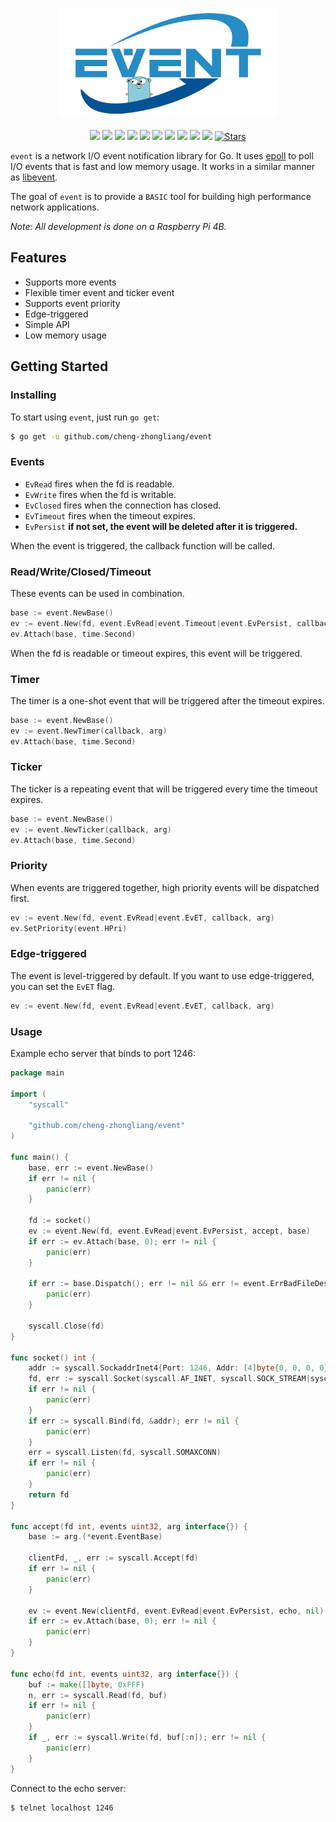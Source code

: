 <p align="center">
<img 
    src="logo.png" 
    width="350" height="175" border="0" alt="event">
<br><br>
<a title="Build Status" target="_blank" href="https://github.com/cheng-zhongliang/event/actions?query=workflow"><img src="https://img.shields.io/github/actions/workflow/status/cheng-zhongliang/event/go.yml?logo=github-actions" /></a>
<a title="Codecov" target="_blank" href="https://codecov.io/gh/cheng-zhongliang/event"><img src="https://img.shields.io/codecov/c/github/cheng-zhongliang/event?logo=codecov" /></a>
<a title="Go Report Card" target="_blank" href="https://goreportcard.com/report/github.com/cheng-zhongliang/event"><img src="https://goreportcard.com/badge/github.com/cheng-zhongliang/event" /></a>
<a title="Doc for event" target="_blank" href="https://pkg.go.dev/github.com/cheng-zhongliang/event"><img src="https://img.shields.io/badge/go.dev-doc-007d9c?logo=read-the-docs" /></a>
<a title="License" target="_blank" href="https://github.com/cheng-zhongliang/event/blob/master/LICENSE"><img src="https://img.shields.io/badge/license-BSD--3--Clause-brightgreen"></a>
<a title="Release" target="_blank" href="https://github.com/cheng-zhongliang/event/releases"><img src="https://img.shields.io/github/v/release/cheng-zhongliang/event.svg?color=161823&logo=smartthings" /></a>
<a title="Tag" target="_blank" href="https://github.com/cheng-zhongliang/event/tags"><img src="https://img.shields.io/github/v/tag/cheng-zhongliang/event?color=%23ff8936&logo=fitbit" /></a>
<a title="Require Go Version" target="_blank" href="https://github.com/cheng-zhongliang/event"><img src="https://img.shields.io/badge/go-%3E%3D1.20-30dff3?logo=go" /></a>
<a title="Supported Platforms" target="_blank" href="https://github.com/cheng-zhongliang/event"><img src="https://img.shields.io/badge/platform-Linux-549688?logo=launchpad" /></a>
<a title="Mentioned in Awesome Go" target="_blank" href="https://github.com/avelino/awesome-go#networking"><img src="https://awesome.re/mentioned-badge.svg" /></a>
<a title="Stars" target="_blank" href="https://starchart.cc/cheng-zhongliang/event"><img alt="Stars" src="https://img.shields.io/github/stars/cheng-zhongliang/event.svg?style=social"></a>
</p>

`event` is a network I/O event notification library for Go. It uses [epoll](https://en.wikipedia.org/wiki/Epoll) to poll I/O events that is fast and low memory usage. It works in a similar manner as [libevent](https://github.com/libevent/libevent).

The goal of `event` is to provide a `BASIC` tool for building high performance network applications.

*Note: All development is done on a Raspberry Pi 4B.*

## Features

- Supports more events
- Flexible timer event and ticker event
- Supports event priority
- Edge-triggered
- Simple API
- Low memory usage

## Getting Started

### Installing
To start using `event`, just run `go get`:

```sh
$ go get -u github.com/cheng-zhongliang/event
```

### Events

- `EvRead` fires when the fd is readable.
- `EvWrite` fires when the fd is writable.
- `EvClosed` fires when the connection has closed.
- `EvTimeout` fires when the timeout expires.
- `EvPersist` __if not set, the event will be deleted after it is triggered.__

When the event is triggered, the callback function will be called.

### Read/Write/Closed/Timeout

These events can be used in combination.

```go
base := event.NewBase()
ev := event.New(fd, event.EvRead|event.Timeout|event.EvPersist, callback, arg)
ev.Attach(base, time.Second)
```

When the fd is readable or timeout expires, this event will be triggered.

### Timer

The timer is a one-shot event that will be triggered after the timeout expires.

```go
base := event.NewBase()
ev := event.NewTimer(callback, arg)
ev.Attach(base, time.Second)
```

### Ticker

The ticker is a repeating event that will be triggered every time the timeout expires.

```go
base := event.NewBase()
ev := event.NewTicker(callback, arg)
ev.Attach(base, time.Second)
```

### Priority

When events are triggered together, high priority events will be dispatched first.

```go
ev := event.New(fd, event.EvRead|event.EvET, callback, arg)
ev.SetPriority(event.HPri)
```

### Edge-triggered

The event is level-triggered by default. If you want to use edge-triggered, you can set the `EvET` flag.

```go
ev := event.New(fd, event.EvRead|event.EvET, callback, arg)
```

### Usage

Example echo server that binds to port 1246:

```go
package main

import (
	"syscall"

	"github.com/cheng-zhongliang/event"
)

func main() {
	base, err := event.NewBase()
	if err != nil {
		panic(err)
	}

	fd := socket()
	ev := event.New(fd, event.EvRead|event.EvPersist, accept, base)
	if err := ev.Attach(base, 0); err != nil {
		panic(err)
	}

	if err := base.Dispatch(); err != nil && err != event.ErrBadFileDescriptor {
		panic(err)
	}

	syscall.Close(fd)
}

func socket() int {
	addr := syscall.SockaddrInet4{Port: 1246, Addr: [4]byte{0, 0, 0, 0}}
	fd, err := syscall.Socket(syscall.AF_INET, syscall.SOCK_STREAM|syscall.SOCK_NONBLOCK, syscall.IPPROTO_TCP)
	if err != nil {
		panic(err)
	}
	if err := syscall.Bind(fd, &addr); err != nil {
		panic(err)
	}
	err = syscall.Listen(fd, syscall.SOMAXCONN)
	if err != nil {
		panic(err)
	}
	return fd
}

func accept(fd int, events uint32, arg interface{}) {
	base := arg.(*event.EventBase)

	clientFd, _, err := syscall.Accept(fd)
	if err != nil {
		panic(err)
	}

	ev := event.New(clientFd, event.EvRead|event.EvPersist, echo, nil)
	if err := ev.Attach(base, 0); err != nil {
		panic(err)
	}
}

func echo(fd int, events uint32, arg interface{}) {
	buf := make([]byte, 0xFFF)
	n, err := syscall.Read(fd, buf)
	if err != nil {
		panic(err)
	}
	if _, err := syscall.Write(fd, buf[:n]); err != nil {
		panic(err)
	}
}
```

Connect to the echo server:

```sh
$ telnet localhost 1246
```
